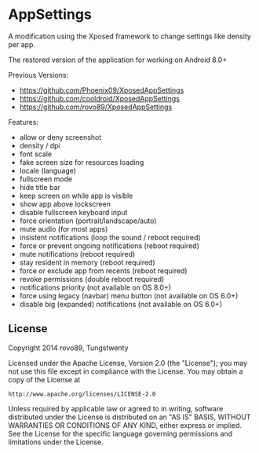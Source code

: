 AppSettings
===========

A modification using the Xposed framework to change settings like density per app.

The restored version of the application for working on Android 8.0+

Previous Versions:
- https://github.com/Phoenix09/XposedAppSettings
- https://github.com/cooldroid/XposedAppSettings
- https://github.com/rovo89/XposedAppSettings

Features:
- allow or deny screenshot
- density / dpi
- font scale
- fake screen size for resources loading
- locale (language)
- fullscreen mode
- hide title bar
- keep screen on while app is visible
- show app above lockscreen
- disable fullscreen keyboard input
- force orientation (portrait/landscape/auto)
- mute audio (for most apps)
- insistent notifications (loop the sound / reboot required)
- force or prevent ongoing notifications (reboot required)
- mute notifications (reboot required)
- stay resident in memory (reboot required)
- force or exclude app from recents (reboot required)
- revoke permissions (double reboot required)
- notifications priority (not available on OS 8.0+)
- force using legacy (navbar) menu button (not available on OS 6.0+)
- disable big (expanded) notifications (not available on OS 6.0+)

License
-------

Copyright 2014 rovo89, Tungstwenty

Licensed under the Apache License, Version 2.0 (the "License");
you may not use this file except in compliance with the License.
You may obtain a copy of the License at

    http://www.apache.org/licenses/LICENSE-2.0

Unless required by applicable law or agreed to in writing, software
distributed under the License is distributed on an "AS IS" BASIS,
WITHOUT WARRANTIES OR CONDITIONS OF ANY KIND, either express or implied.
See the License for the specific language governing permissions and
limitations under the License.
